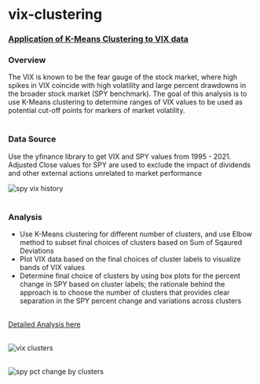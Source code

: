 # vix-clustering
### [Application of K-Means Clustering to VIX data](https://github.com/mehdinaq/vix-clustering/blob/main/vix_clustering.ipynb)

### Overview
The VIX is known to be the fear gauge of the stock market, where high spikes in VIX coincide with high volatility and large percent drawdowns in the broader stock market (SPY benchmark).
The goal of this analysis is to use K-Means clustering to determine ranges of VIX values to be used as potential cut-off points for markers of market volatility.<br /><br />

### Data Source
Use the yfinance library to get VIX and SPY values from 1995 - 2021. Adjusted Close values for SPY are used to exclude the impact of dividends and other external actions unrelated to market performance

![spy vix history](https://user-images.githubusercontent.com/8281173/130368308-053ca3d1-9174-48e1-8b6c-517ea5dee11f.png)<br /><br />

### Analysis
- Use K-Means clustering for different number of clusters, and use Elbow method to subset final choices of clusters based on Sum of Sqaured Deviations
- Plot VIX data based on the final choices of cluster labels to visualize bands of VIX values
- Determine final choice of clusters by using box plots for the percent change in SPY based on cluster labels; the rationale behind the approach is to choose the number of clusters that provides clear separation in the SPY percent change and variations across clusters<br /><br />

[Detailed Analysis here](https://github.com/mehdinaq/vix-clustering/blob/main/vix_clustering.ipynb)<br /><br />

![vix clusters](https://user-images.githubusercontent.com/8281173/131237853-f133065b-1444-4468-9d9a-6440ecb73eab.png)<br /><br />

![spy pct change by clusters](https://user-images.githubusercontent.com/8281173/131237859-1c1e4998-9d1b-44c6-979c-5f19ed59cd23.png)



  
